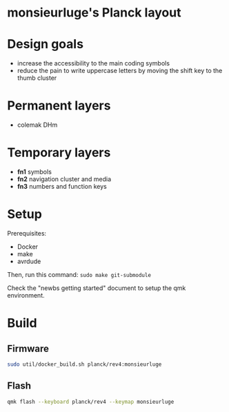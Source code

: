 # monsieurluge's Planck layout

# Design goals

 - increase the accessibility to the main coding symbols
 - reduce the pain to write uppercase letters by moving the shift key to the thumb cluster

# Permanent layers

 - colemak DHm

# Temporary layers

 - **fn1** symbols
 - **fn2** navigation cluster and media
 - **fn3** numbers and function keys

# Setup

Prerequisites:

 - Docker
 - make
 - avrdude

Then, run this command: `sudo make git-submodule`

Check the "newbs getting started" document to setup the qmk environment.

# Build

## Firmware

```bash
sudo util/docker_build.sh planck/rev4:monsieurluge
```

## Flash

```bash
qmk flash --keyboard planck/rev4 --keymap monsieurluge
```
